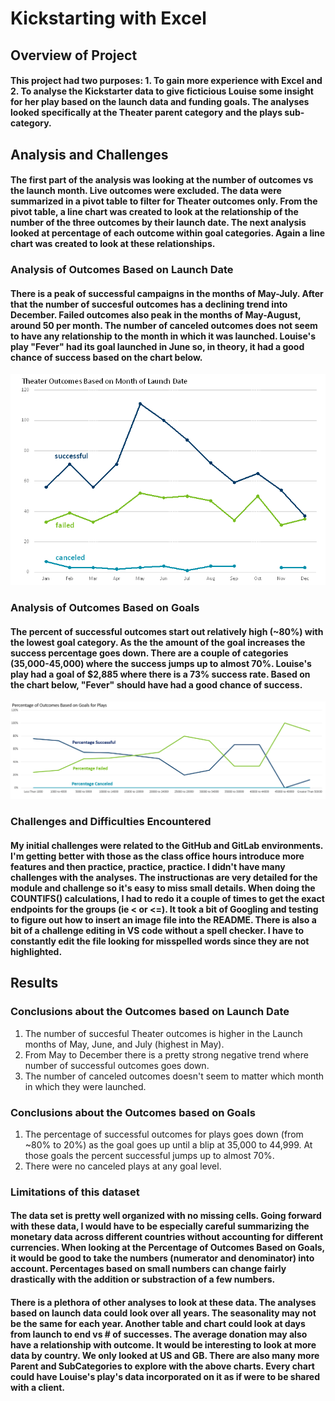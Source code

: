 # Kickstarting with Excel

## Overview of Project

#### This project had two purposes: 1. To gain more experience with Excel and 2. To analyse the Kickstarter data to give ficticious Louise some insight for her play based on the launch data and funding goals. The analyses looked specifically at the Theater parent category and the plays sub-category.

## Analysis and Challenges

#### The first part of the analysis was looking at the number of outcomes vs the launch month. Live outcomes were excluded. The data were summarized in a pivot table to filter for Theater outcomes only. From the pivot table, a line chart was created to look at the relationship of the number of the three outcomes by their launch date. The next analysis looked at percentage of each outcome within goal categories. Again a line chart was created to look at these relationships.

### Analysis of Outcomes Based on Launch Date
####  There is a peak of successful campaigns in the months of May-July. After that the number of succesful outcomes has a declining trend into December. Failed outcomes also peak in the months of May-August, around 50 per month. The number of canceled outcomes does not seem to have any relationship to the month in which it was launched. Louise's play "Fever" had its goal launched in June so, in theory, it had a good chance of success based on the chart below.  
   ![OutcomeMonths](./resources/Theater_Outcomes_vs_Launch.png)

### Analysis of Outcomes Based on Goals
####  The percent of successful outcomes start out relatively high (~80%) with the lowest goal category. As the the amount of the goal increases the success percentage goes down. There are a couple of categories (35,000-45,000) where the success jumps up to almost 70%. Louise's play had a goal of $2,885 where there is a 73% success rate. Based on the chart below, "Fever" should have had a good chance of success.
   ![OutcomesGoals](./resources/Outcomes_vs_Goals.png)

### Challenges and Difficulties Encountered
####  My initial challenges were related to the GitHub and GitLab environments. I'm getting better with those as the class office hours introduce more features and then practice, practice, practice. I didn't have many challenges with the analyses. The instructionas are very detailed for the module and challenge so it's easy to miss small details. When doing the COUNTIFS() calculations, I had to redo it a couple of times to get the exact endpoints for the groups (ie < or <=). It took a bit of Googling and testing to figure out how to insert an image file into the README. There is also a bit of a challenge editing in VS code without a spell checker. I have to constantly edit the file looking for misspelled words since they are not highlighted. 

## Results

### Conclusions about the Outcomes based on Launch Date
1. The number of succesful Theater outcomes is higher in the Launch months of May, June, and July (highest in May). 
1. From May to December there is a pretty strong negative trend where number of successful outcomes goes down.
1. The number of canceled outcomes doesn't seem to matter which month in which they were launched.

### Conclusions about the Outcomes based on Goals
1. The percentage of successful outcomes for plays goes down (from ~80% to 20%) as the goal goes up until a blip at 35,000 to 44,999. At those goals the percent successful jumps up to almost 70%.
2. There were no canceled plays at any goal level.

### Limitations of this dataset
####  The data set is pretty well organized with no missing cells. Going forward with these data, I would have to be especially careful summarizing the monetary data across different countries without accounting for different currencies. When looking at the Percentage of Outcomes Based on Goals, it would be good to take the numbers (numerator and denominator) into account. Percentages based on small numbers can change fairly drastically with the addition or substraction of a few numbers. 

####  There is a plethora of other analyses to look at these data. The analyses based on launch data could look over all years. The seasonality may not be the same for each year. Another table and chart could look at days from launch to end vs # of successes. The average donation may also have a relationship with outcome. It would be interesting to look at more data by country. We only looked at US and GB. There are also many more Parent and SubCategories to explore with the above charts. Every chart could have Louise's play's data incorporated on it as if were to be shared with a client.

